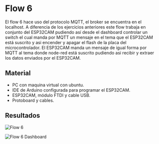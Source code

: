 # Flow 6

El flow 6 hace uso del protocolo MQTT, el broker se encuentra en el localhost. A diferencia de los ejercicios anteriores este flow trabaja en conjunto del ESP32CAM pudiendo así desde el dashboard controlar un switch el cual manda por MQTT un mensaje en el tema que el ESP32CAM está suscrito y asi encender y apagar el flash de la placa del microcontrolador.
El ESP32CAM manda un mensaje de igual forma por MQTT al tema donde node-red está suscrito pudiendo asi recibir y extraer los datos enviados por el ESP32CAM. 

## Material

- PC con maquina virtual con ubuntu.
- IDE de Arduino configurada para programar el ESP32CAM.
- ESP32CAM, módulo FTDI y cable USB.
- Protoboard y cables.

## Resultados
![Flow 6]()

![Flow 6 Dashboard]()